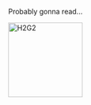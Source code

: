 Probably gonna read...

<img src="https://upload.wikimedia.org/wikipedia/en/b/bd/H2G2_UK_front_cover.jpg" alt="H2G2" style="width:150px;"/>

